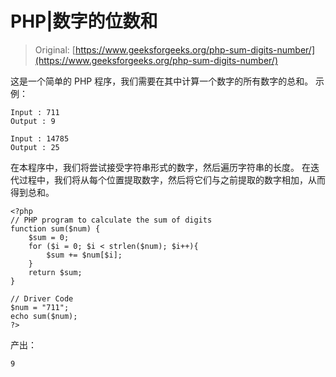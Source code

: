 # PHP|数字的位数和

> Original: [https://www.geeksforgeeks.org/php-sum-digits-number/](https://www.geeksforgeeks.org/php-sum-digits-number/)

这是一个简单的 PHP 程序，我们需要在其中计算一个数字的所有数字的总和。
示例：

```
Input : 711 
Output : 9

Input : 14785
Output : 25

```

在本程序中，我们将尝试接受字符串形式的数字，然后遍历字符串的长度。 在迭代过程中，我们将从每个位置提取数字，然后将它们与之前提取的数字相加，从而得到总和。

```
<?php
// PHP program to calculate the sum of digits
function sum($num) {
    $sum = 0;
    for ($i = 0; $i < strlen($num); $i++){
        $sum += $num[$i];
    }
    return $sum;
}

// Driver Code
$num = "711";
echo sum($num);
?>
```

产出：

```
9

```